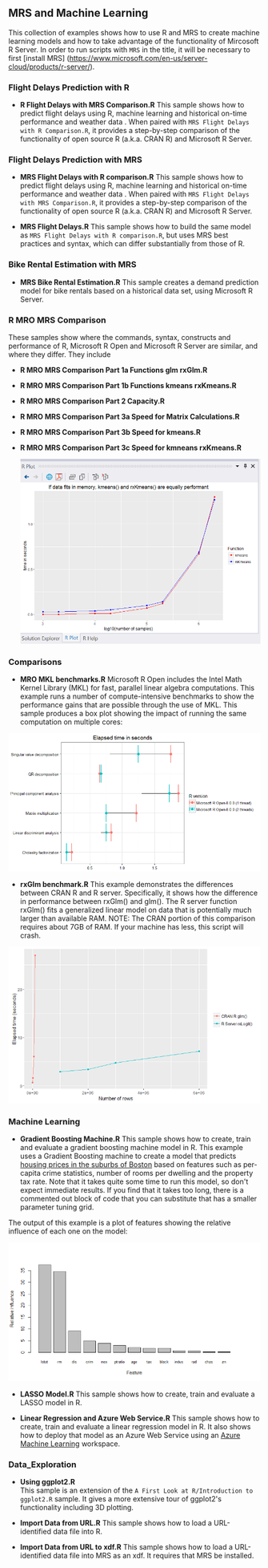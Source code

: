 ## MRS and Machine Learning
This collection of examples shows how to use R and MRS to create 
machine learning models and how to take advantage of the
functionality of Mircosoft R Server. In order to run scripts with 
`MRS` in the title, it will be necessary to first [install MRS]
(https://www.microsoft.com/en-us/server-cloud/products/r-server/). 

### Flight Delays Prediction with R 

* **R Flight Delays with MRS Comparison.R**
This sample shows how to predict flight delays using R, machine learning
and historical on-time performance and weather data . 
When paired with `MRS Flight Delays with R Comparison.R`, it provides a step-by-step comparison 
of the functionality of open source R (a.k.a. CRAN R) and Microsoft R Server. 

### Flight Delays Prediction with MRS

* **MRS Flight Delays with R comparison.R**
This sample shows how to predict flight delays using R, machine learning
and historical on-time performance and weather data . 
When paired with `MRS Flight Delays with MRS Comparison.R`, it provides a step-by-step comparison 
of the functionality of open source R (a.k.a. CRAN R) and Microsoft R Server. 

* **MRS Flight Delays.R**
This sample shows how to build the same model as `MRS Flight Delays with R comparison.R`, but 
uses MRS best practices and syntax, which can differ substantially from those of R.
  
### Bike Rental Estimation with MRS

* **MRS Bike Rental Estimation.R** 
  This sample creates a demand prediction model for bike rentals based on 
a historical data set, using Microsoft R Server. 


### R MRO MRS Comparison
These samples show where the commands, syntax, constructs and performance of 
R, Microsoft R Open and Microsoft R Server are similar, and where they differ.
They include

* **R MRO MRS Comparison Part 1a Functions glm rxGlm.R**
* **R MRO MRS Comparison Part 1b Functions kmeans rxKmeans.R**
* **R MRO MRS Comparison Part 2 Capacity.R**
* **R MRO MRS Comparison Part 3a Speed for Matrix Calculations.R**
* **R MRO MRS Comparison Part 3b Speed for kmeans.R**
* **R MRO MRS Comparison Part 3c Speed for kmneans rxKmeans.R**

    ![Cluster allocation](./media/samples/Introduction_to_R_Server/Comparison_of_functions_clustering_speed.PNG)

### Comparisons

* **MRO MKL benchmarks.R** 
Microsoft R Open includes the Intel Math Kernel Library (MKL) 
for fast, parallel linear algebra 
computations. This example runs a number of compute-intensive benchmarks to show the
performance gains that are possible through the use of MKL.
This sample produces a box plot showing the
impact of running the same computation on multiple cores:

![](./media/sample_mro_benchmark_plot.PNG)

* **rxGlm benchmark.R**
This example demonstrates the differences between CRAN R and R server.
Specifically, it shows how the difference in performance between rxGlm() and
glm(). The R server function rxGlm() fits a generalized linear model on data
that is potentially much larger than available RAM.
NOTE: The CRAN portion of this comparison requires about 7GB of RAM.
If your machine has less, this script will crash.

![rxGlm benchmark](./media/samples/Introduction_to_R_Server/rxGLM_benchmark.PNG)

### Machine Learning  
  
* **Gradient Boosting Machine.R**
This sample shows how to create, train and evaluate
a gradient boosting machine model in R.
This example uses a Gradient Boosting machine to create a model that predicts
[housing prices in the suburbs of
Boston](https://cran.r-project.org/web/packages/MASS/MASS.pdf) based on features
such as per-capita crime statistics, number of rooms per dwelling and the
property tax rate. Note that it takes quite some time to run this model, so
don't expect immediate results. If you find that it takes too long, there is a
commented out block of code that you can substitute that has a smaller parameter
tuning grid.

The output of this example is a plot of features showing the relative influence
of each one on the model:

![](./media/sample_gradient_boosting_machine_plot.PNG)


* **LASSO Model.R**
This sample shows how to create, train and evaluate
a LASSO model in R.

* **Linear Regression and Azure Web Service.R**
This sample shows how to create, train and evaluate
a linear regression model in R. It also shows how to deploy 
that model as an Azure Web Service using an [Azure Machine
Learning](https://azure.microsoft.com/en-us/services/machine-learning/)
workspace.


### Data_Exploration
  
* **Using ggplot2.R**  
This sample is an extension of the `A First Look at R/Introduction to ggplot2.R` sample.
It gives a more extensive tour of ggplot2's functionality including 3D plotting.

* **Import Data from URL.R**
This sample shows how to load a URL-identified data file into R.

* **Import Data from URL to xdf.R**
This sample shows how to load a URL-identified data file into MRS as an xdf.
It requires that MRS be installed.




